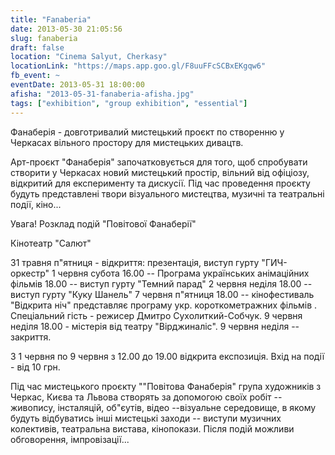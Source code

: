 ```yaml
---
title: "Fanaberia"
date: 2013-05-30 21:05:56
slug: fanaberia
draft: false
location: "Cinema Salyut, Cherkasy"
locationLink: "https://maps.app.goo.gl/F8uuFFcSCBxEKgqw6"
fb_event: ~
eventDate: 2013-05-31 18:00:00
afisha: "2013-05-31-fanaberia-afisha.jpg"
tags: ["exhibition", "group exhibition", "essential"]
---
```


Фанаберія - довготривалий мистецький проєкт по створенню у Черкасах вільного простору для мистецьких дивацтв.

Арт-проєкт "Фанаберія" започатковується для того, щоб спробувати створити у Черкасах новий мистецький простір, вільний від офіціозу, відкритий для експерименту та дискусії. Під час проведення проєкту будуть представлені твори візуального мистецтва, музичні та театральні події, кіно...

 Увага! Розклад подій "Повітової Фанаберії"

Кінотеатр "Салют"

31 травня п"ятниця - відкриття: презентація, виступ гурту "ГИЧ-оркестр" 
1 червня субота 16.00 -- Програма українських 
анімаційних фільмів
18.00 -- виступ гурту "Темний парад"
2 червня неділя 18.00 -- виступ гурту "Куку Шанель"
7 червня п"ятниця 18.00 -- кінофестиваль "Відкрита ніч" представляє програму укр. короткометражних фільмів . Спеціальний гість - режисер Дмитро Сухолиткий-Собчук.
9 червня неділя 18.00 - містерія від театру "Вірджиналіс". 
9 червня неділя -- закриття.


З 1 червня по 9 червня з 12.00 до 19.00 відкрита експозиція. 
Вхід на події - від 10 грн.

 Під час мистецького проєкту ""Повітова Фанаберія" група художників з Черкас, Києва та Львова створять за допомогою своїх робіт -- живопису, інсталяцій, об"єутів, відео --візуальне середовище, в якому будуть відбуватись інші мистецькі заходи -- виступи музичних колективів, театральна вистава, кінопокази. Після подій можливи обговорення, імпровізації...
